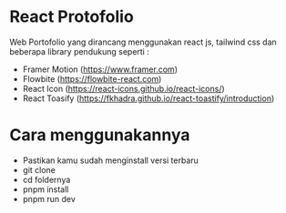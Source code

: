 # React Protofolio

Web Portofolio yang dirancang menggunakan react js, tailwind css dan beberapa library pendukung seperti :
- Framer Motion (https://www.framer.com)
- Flowbite (https://flowbite-react.com)
- React Icon (https://react-icons.github.io/react-icons/)
- React Toasify (https://fkhadra.github.io/react-toastify/introduction)

# Cara menggunakannya
- Pastikan kamu sudah menginstall versi terbaru
- git clone
- cd foldernya
- pnpm install
- pnpm run dev
